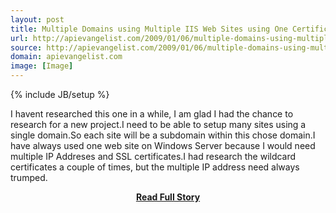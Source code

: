 ```yaml
---
layout: post
title: Multiple Domains using Multiple IIS Web Sites using One Certificate and One IP Address
url: http://apievangelist.com/2009/01/06/multiple-domains-using-multiple-iis-web-sites-using-one-certificate-and-one-ip-address/
source: http://apievangelist.com/2009/01/06/multiple-domains-using-multiple-iis-web-sites-using-one-certificate-and-one-ip-address/
domain: apievangelist.com
image: [Image]
---
```

{% include JB/setup %}<p>I havent researched this one in a while, I am glad I had the chance to research for a new project.I need to be able to setup many sites using a single domain.So each site will be a subdomain within this chose domain.I have always used one web site on Windows Server because I would need multiple IP Addreses and SSL certificates.I had research the wildcard certificates a couple of times, but the multiple IP address need always trumped.</p>
<center><p><a href="http://apievangelist.com/2009/01/06/multiple-domains-using-multiple-iis-web-sites-using-one-certificate-and-one-ip-address/" style='padding:25px; font-sze:18px; font-weight: bold;'>Read Full Story</a></p></center>
